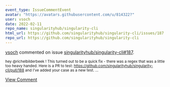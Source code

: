 ```yaml
---
event_type: IssueCommentEvent
avatar: "https://avatars.githubusercontent.com/u/814322?"
user: vsoch
date: 2022-02-11
repo_name: singularityhub/singularity-cli
html_url: https://github.com/singularityhub/singularity-cli/issues/187
repo_url: https://github.com/singularityhub/singularity-cli
---
```


<a href='https://github.com/vsoch' target='_blank'>vsoch</a> commented on issue <a href='https://github.com/singularityhub/singularity-cli/issues/187' target='_blank'>singularityhub/singularity-cli#187</a>.

<small>hey @richelbilderbeek ! This turned out to be a quick fix - there was a regex that was a little too heavy handed. Here is a PR to test: https://github.com/singularityhub/singularity-cli/pull/188 and I've added your case as a new test....</small>

<a href='https://github.com/singularityhub/singularity-cli/issues/187' target='_blank'>View Comment</a>